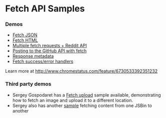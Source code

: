 Fetch API Samples
===

### Demos

* [Fetch JSON](https://googlechrome.github.io/samples/fetch-api/fetch-json.html)
* [Fetch HTML](https://googlechrome.github.io/samples/fetch-api/fetch-html.html)
* [Multiple fetch requests + Reddit API](https://googlechrome.github.io/samples/fetch-api/fetch-reddit.html)
* [Posting to the GitHub API with fetch](https://googlechrome.github.io/samples/fetch-api/fetch-post.html)
* [Response metadata](https://googlechrome.github.io/samples/fetch-api/fetch-response-metadata.html)
* [Fetch success/error handlers](https://googlechrome.github.io/samples/fetch-api/fetch-success-error-handlers.html)

Learn more at http://www.chromestatus.com/feature/6730533392351232

### Third party demos

* Sergey Gospodaret has a [Fetch upload](http://codepen.io/malyw/pen/emWmBz) sample available, demonstrating how to fetch an image and upload it to a different location.
* Sergey also has another [sample](http://jsbin.com/payaxo/10/edit?html,output) fetching content from one JSBin to another
